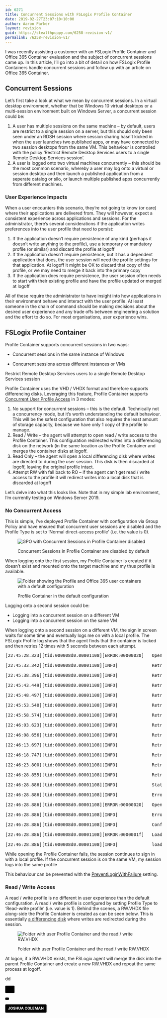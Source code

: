 ```yaml
---
id: 6271
title: Concurrent Sessions with FSLogix Profile Container
date: 2019-02-27T23:07:10+10:00
author: Aaron Parker
layout: revision
guid: https://stealthpuppy.com/6258-revision-v1/
permalink: /6258-revision-v1/
---
```

I was recently assisting a customer with an FSLogix Profile Container and Office 365 Container evaluation and the subject of concurrent sessions came up. In this article, I&#8217;ll go into a bit of detail on how FSLogix Profile Containers handle concurrent sessions and follow up with an article on Office 365 Container.

## Concurrent Sessions

Let&#8217;s first take a look at what we mean by concurrent sessions. In a virtual desktop environment, whether that be Windows 10 virtual desktops or a multi-session environment built on Windows Server, a concurrent session could be:

  1. A user has multiple sessions on the same machine &#8211; by default, users are restrict to a single session on a server, but this should only been seen under an RDSH session where session sharing hasn&#8217;t kicked in when the user launches two published apps, or may have connected to two session desktops from the same VM. This behaviour is controlled with the policy &#8216;Restrict Remote Desktop Services users to a single Remote Desktop Services session&#8217;.
  2. A user is logged onto two virtual machines concurrently &#8211; this should be the most common scenario, whereby a user may log onto a virtual or session desktop and then launch a published application from a seperate catalog or silo, or launch multiple published apps concurrently from different machines.

### User Experience Impacts

When a user encounters this scenario, they&#8217;re not going to know (or care) where their applications are delivered from. They will however, expect a consistent experience across applications and sessions. For the administrator, there&#8217;s several considerations if the application writes preferences into the user profile that need to persist:

  1. If the application doesn&#8217;t require persistence of any kind (perhaps it doesn&#8217;t write anything to the profile), use a temporary or mandatory profile (or similar) and discard the profile at logoff
  2. If the application doesn&#8217;t require persistence, but it has a dependent application that does, the user session will need the profile settings for that application. At logoff it might be OK to discard that copy of the profile, or we may need to merge it back into the primary copy
  3. If the application does require persistence, the user session often needs to start with their existing profile and have the profile updated or merged at logoff

All of these require the administrator to have insight into how applications in their environment behave and interact with the user profile. At least someone in the chain of command should be making decisions about the desired user experience and any trade offs between engineering a solution and the effort to do so. For most organisations, user experience wins.

## FSLogix Profile Container

Profile Container supports concurrent sessions in two ways:

  * Concurrent sessions in the same instance of Windows  
    
  * Concurrent sessions across different instances or VMs



Restrict Remote Desktop Services users to a single Remote Desktop Services session

Profile Container uses the VHD / VHDX format and therefore supports differencing disks. Leveraging this feature, Profile Container supports [Concurrent User Profile Access](https://docs.fslogix.com/display/20170529/Concurrent+User+Profile+Access) in 3 modes:

  1. No support for concurrent sessions &#8211; this is the default. Technically not a concurrency mode, but it&#8217;s worth understanding the default behaviour. This will be the safest configuration that also requires the least amount of storage capacity, because we have only 1 copy of the profile to manage.
  2. Read / Write &#8211; the agent will attempt to open read / write access to the Profile Container. This configuration redirected writes into a differencing disk on the network (in the same location as the Profile Container and merges the container disks at logoff. 
  3. Read Only &#8211; the agent will open a local differencing disk where writes are directed to during the user session. This disk is then discarded at logoff, leaving the original profile intact.
  4. Attempt RW with fall back to RO &#8211; if the agent can&#8217;t get read / write access to the profile it will redirect writes into a local disk that is discarded at logoff

Let&#8217;s delve into what this looks like. Note that in my simple lab environment, I&#8217;m currently testing on Windows Server 2019.

### No Concurrent Access

This is simple, I&#8217;ve deployed Profile Container with configuration via Group Policy and have ensured that concurrent user sessions are disabled and the Profile Type is set to &#8216;Normal direct-access profile&#8217; (i.e. the value is 0).<figure class="wp-block-image">

<img src="https://stealthpuppy.com/wp-content/uploads/2019/02/ProfileContainer-ConcurrentAccessDisabled-1024x477.png" alt="GPO with Concurrent Sessions in Profile Container disabled" class="wp-image-6262" srcset="https://stealthpuppy.com/wp-content/uploads/2019/02/ProfileContainer-ConcurrentAccessDisabled-1024x477.png 1024w, https://stealthpuppy.com/wp-content/uploads/2019/02/ProfileContainer-ConcurrentAccessDisabled-150x70.png 150w, https://stealthpuppy.com/wp-content/uploads/2019/02/ProfileContainer-ConcurrentAccessDisabled-300x140.png 300w, https://stealthpuppy.com/wp-content/uploads/2019/02/ProfileContainer-ConcurrentAccessDisabled-768x358.png 768w" sizes="(max-width: 1024px) 100vw, 1024px" /> <figcaption>Concurrent Sessions in Profile Container are disabled by default</figcaption></figure> 

When logging onto the first session, my Profile Container is created if it doesn&#8217;t exist and mounted onto the target machine and my thus profile is available.<figure class="wp-block-image">

<img src="https://stealthpuppy.com/wp-content/uploads/2019/02/ProfileContainer-NoConcurrent-1.png" alt="Folder showing the Profile and Office 365 user containers with a default configuration" class="wp-image-6264" srcset="https://stealthpuppy.com/wp-content/uploads/2019/02/ProfileContainer-NoConcurrent-1.png 848w, https://stealthpuppy.com/wp-content/uploads/2019/02/ProfileContainer-NoConcurrent-1-150x69.png 150w, https://stealthpuppy.com/wp-content/uploads/2019/02/ProfileContainer-NoConcurrent-1-300x137.png 300w, https://stealthpuppy.com/wp-content/uploads/2019/02/ProfileContainer-NoConcurrent-1-768x351.png 768w" sizes="(max-width: 848px) 100vw, 848px" /> <figcaption>Profile Container in the default configuration</figcaption></figure> 

Logging onto a second session could be:

  * Logging into a concurrent session on a different VM
  * Logging into a concurrent session on the same VM

When logging onto a second session on a different VM, the sign in screen waits for some time and eventually logs me on with a local profile. The FSLogix Profile log shows that the agent finds that the container is locked and then retries 12 times with 5 seconds between each attempt. 

<pre class="wp-block-preformatted">[22:45:28.323][tid:000008d0.00001108][ERROR:00000020]   Open vhd(x) failed, file is locked.  Retrying 12 time(s) at 5 second intervals (The process cannot access the file because it is being used by another process.)<br />
[22:45:33.342][tid:000008d0.00001108][INFO]             Retrying open vhd(x) 1/12<br />
[22:45:38.396][tid:000008d0.00001108][INFO]             Retrying open vhd(x) 2/12<br />
[22:45:43.449][tid:000008d0.00001108][INFO]             Retrying open vhd(x) 3/12<br />
[22:45:48.497][tid:000008d0.00001108][INFO]             Retrying open vhd(x) 4/12<br />
[22:45:53.540][tid:000008d0.00001108][INFO]             Retrying open vhd(x) 5/12<br />
[22:45:58.574][tid:000008d0.00001108][INFO]             Retrying open vhd(x) 6/12<br />
[22:46:03.623][tid:000008d0.00001108][INFO]             Retrying open vhd(x) 7/12<br />
[22:46:08.656][tid:000008d0.00001108][INFO]             Retrying open vhd(x) 8/12<br />
[22:46:13.697][tid:000008d0.00001108][INFO]             Retrying open vhd(x) 9/12<br />
[22:46:18.747][tid:000008d0.00001108][INFO]             Retrying open vhd(x) 10/12<br />
[22:46:23.800][tid:000008d0.00001108][INFO]             Retrying open vhd(x) 11/12<br />
[22:46:28.855][tid:000008d0.00001108][INFO]             Retrying open vhd(x) 12/12<br />
[22:46:28.886][tid:000008d0.00001108][INFO]             Status set to 11: Cannot open virtual disk<br />
[22:46:28.886][tid:000008d0.00001108][INFO]             Error set to 32<br />
[22:46:28.886][tid:000008d0.00001108][ERROR:00000020]   OpenVirtualDisk error (The process cannot access the file because it is being used by another process.)<br />
[22:46:28.886][tid:000008d0.00001108][INFO]             Error. Cleaning up.<br />
[22:46:28.886][tid:000008d0.00001108][INFO]             Configuration setting not found: SOFTWARE\FSLogix\Profiles\PreventLoginWithFailure.  Using default: 0<br />
[22:46:28.886][tid:000008d0.00001108][ERROR:0000001f]   LoadProfile failed.  User: aaron. SID: S-1-5-21-2625184940-1311984064-3469394446-1110. (A device attached to the system is not functioning.)<br />
[22:46:28.886][tid:000008d0.00001108][INFO]             loadProfile time: 60687 milliseconds</pre>

While opening the Profile Container fails, the session continues to sign in with a local profile. If the concurrent session is on the same VM, my session logs into the same profile 

This behaviour can be prevented with the [PreventLoginWithFailure](https://docs.fslogix.com/display/20170529/FSLogix+Profiles+Configuration+Settings) setting.

### Read / Write Access

A read / write profile is no different in user experience than the default configuration. A read / write profile is configured by setting Profile Type to &#8216;Read-write profile&#8217; (i.e. value is 1). Behind the scenes, a RW.VHDX file along-side the Profile Container is created as can be seen below. This is essentially [a differencing disk](https://www.altaro.com/hyper-v/hyper-v-differencing-disks-explained/) where writes are redirected during the session.<figure class="wp-block-image">

<img src="https://stealthpuppy.com/wp-content/uploads/2019/02/ProfileContainer-ConcurrentRW.png" alt="Folder with user Profile Container and the read / write RW.VHDX" class="wp-image-6270" srcset="https://stealthpuppy.com/wp-content/uploads/2019/02/ProfileContainer-ConcurrentRW.png 848w, https://stealthpuppy.com/wp-content/uploads/2019/02/ProfileContainer-ConcurrentRW-150x69.png 150w, https://stealthpuppy.com/wp-content/uploads/2019/02/ProfileContainer-ConcurrentRW-300x137.png 300w, https://stealthpuppy.com/wp-content/uploads/2019/02/ProfileContainer-ConcurrentRW-768x351.png 768w" sizes="(max-width: 848px) 100vw, 848px" /> <figcaption>Folder with user Profile Container and the read / write RW.VHDX</figcaption></figure> 

At logon, if a RW.VHDX exists, the FSLogix agent will merge the disk into the parent Profile Container and create a new RW.VHDX and repeat the same process at logoff.

dd

<a style="background-color:black;color:white;text-decoration:none;padding:4px 6px;font-family:-apple-system, BlinkMacSystemFont, &quot;San Francisco&quot;, &quot;Helvetica Neue&quot;, Helvetica, Ubuntu, Roboto, Noto, &quot;Segoe UI&quot;, Arial, sans-serif;font-size:12px;font-weight:bold;line-height:1.2;display:inline-block;border-radius:3px" href="https://unsplash.com/@joshstyle?utm_medium=referral&utm_campaign=photographer-credit&utm_content=creditBadge" target="_blank" rel="noopener noreferrer" title="Download free do whatever you want high-resolution photos from JOSHUA COLEMAN"><span style="display:inline-block;padding:2px 3px"><svg xmlns="http://www.w3.org/2000/svg" style="height:12px;width:auto;position:relative;vertical-align:middle;top:-2px;fill:white" viewBox="0 0 32 32">

<title>
  unsplash-logo
</title><path d="M10 9V0h12v9H10zm12 5h10v18H0V14h10v9h12v-9z"></path></svg></span>

<span style="display:inline-block;padding:2px 3px">JOSHUA COLEMAN</span></a>